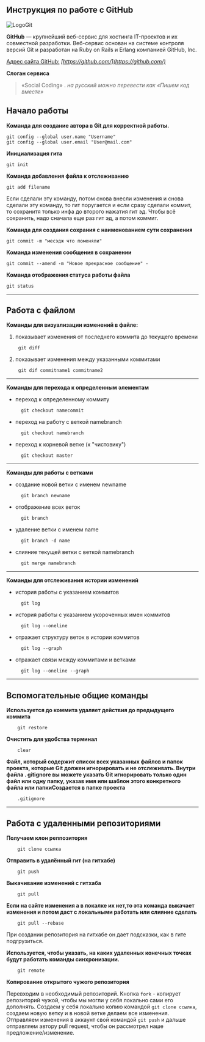 ## Инструкция по работе с GitHub

![LogoGit](gitlogo.png)


**GitHub** — крупнейший веб-сервис для хостинга IT-проектов и их совместной разработки. Веб-сервис основан на системе контроля версий Git и разработан на Ruby on Rails и Erlang компанией GitHub, Inc.

<u>Адрес сайта GitHub:</u> *[https://github.com/](https://github.com/)*

**Слоган сервиса**

>«Social Coding» . *на русский можно перевести как «Пишем код вместе»*

## Начало работы

**Команда для создание автора в Git для корректной работы.**

    git config --global user.name "Username"
    git config --global user.email "User@mail.com"
    
**Инициализация гита**

    git init

**Команда добавления файла к отслеживанию**

    git add filename  

Если сделали эту команду, потом снова внесли изменения и снова сделали эту команду, то гит поругается и если сразу сделали коммит, то сохранитя только инфа до второго нажатия гит эд. Чтобы всё сохранить, надо сначала еще раз гит эд, а потом коммит.

**Команда для создания сохрания с наименованием сути сохранения**

    git commit -m "месэдж что поменяли"

**Команда изменения сообщения в сохранении**

    git commit --amend -m "Новое прекрасное сообщение" - 

**Команда отображения статуса работы файла**

    git status
***
## Работа с файлом

**Команды для визуализации изменений в файле:**
1. показывает изменения от последнего коммита до текущего времени

        git diff

2. показывает изменения между указанными коммитами

        git dif commitname1 commitname2
***
**Команды для перехода к определенным элементам**
* переход к определенному коммиту

        git checkout namecommit

* переход на работу с веткой namebranch

        git checkout namebranch

* переход к корневой ветке (к "чистовику")

        git checkout master
***
**Команды для работы с ветками**
* создание новой ветки с именем newname

        git branch newname
* отображение всех веток

        git branch

* удаление ветки с именем name

        git branch -d name
* слияние текущей ветки с веткой namebranch

        git merge namebranch
***
**Команды для отслеживания истории изменений**

* история работы с указанием коммитов

        git log

* история работы с указанием укороченных имен коммитов

        git log --oneline

* отражает структуру веток в истории коммитов

        git log --graph

* отражает связи между коммитами и ветками

        git log --oneline --graph
***
## Вспомогательные общие команды
**Используется до коммита удаляет действия до предыдущего коммита**

        git restore
**Очистить для удобства терминал**

        clear
**Файл, который содержит список всех указанных файлов и папок проекта, которые Git должен игнорировать и не отслеживать. Внутри файла . gitignore вы можете указать Git игнорировать только один файл или одну папку, указав имя или шаблон этого конкретного файла или папкиСоздается в папке проекта**

        .gitignore
***


## Работа с удаленными репозиториями
**Получаем клон реппозитория**

        git clone ссылка

**Отправить в удалённый гит (на гитхабе)**

        git push

**Выкачивание изменений с гитхаба**

        git pull

**Если на сайте изменения а в локалке их нет,то эта команда выкачает изменения и потом даст с локальными работать или слияние сделать**

        git pull --rebase

При создании репозитория на гитхабе он дает подсказки, как в гите подгрузиться.

**Используется, чтобы указать, на каких удаленных конечных точках будут работать команды синхронизации.**

        git remote 


**Копирование открытого чужого репозитория**

Перевходим в необходимый репозиторий. Кнопка ```fork``` - копирует репозиторий чужой, чтобы мы могли у себя локально сами его дополнять. Создаем у себя локально копию командой ```git clone ссылка```, создаем новую ветку и в новой ветке делаем все изменения. Отправляем изменения в аккаунт свой командой ```git push``` и дальше отправляем автору pull request, чтобы он рассмотрел наше предложение/изменение.
